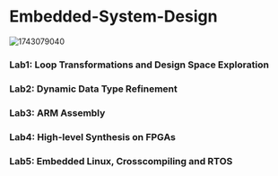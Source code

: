 # Embedded-System-Design
![1743079040](https://user-images.githubusercontent.com/50949470/111877921-459a7f80-89ae-11eb-9b37-f1da66bf4ecd.jpg)

### Lab1: Loop Transformations and Design Space Exploration
### Lab2: Dynamic Data Type Refinement
### Lab3: ARM Assembly
### Lab4: High-level Synthesis on FPGAs
### Lab5: Embedded Linux, Crosscompiling and RTOS
